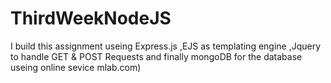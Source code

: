 # ThirdWeekNodeJS

I build this assignment useing
Express.js ,EJS as templating engine ,Jquery to handle GET & POST Requests and finally mongoDB for the database useing online sevice mlab.com) 
